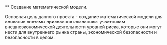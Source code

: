 ** Создание математической модели. 

Основная цель данного проекта - создание математической модели для описания системы присвоения компаниям-участникам внешнеэкономической деятельности уровней риска,  которые они могут нести для внутреннего рынка страны, экономической безопасности и безопасности в целом. 